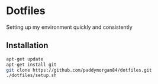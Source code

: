 # Dotfiles

Setting up my environment quickly and consistently

## Installation

```bash
apt-get update
apt-get install git
git clone https://github.com/paddymorgan84/dotfiles.git
./dotfiles/setup.sh
```
